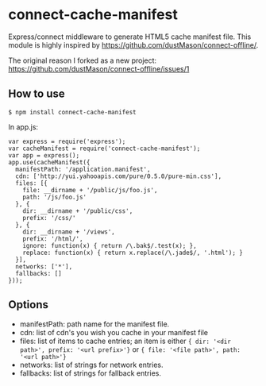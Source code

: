 connect-cache-manifest
======================

Express/connect middleware to generate HTML5 cache manifest file.
This module is highly inspired by
<https://github.com/dustMason/connect-offline/>.

The original reason I forked as a new project:
<https://github.com/dustMason/connect-offline/issues/1>

How to use
----------

    $ npm install connect-cache-manifest

In app.js:

    var express = require('express');
    var cacheManifest = require('connect-cache-manifest');
    var app = express();
    app.use(cacheManifest({
      manifestPath: '/application.manifest',
      cdn: ['http://yui.yahooapis.com/pure/0.5.0/pure-min.css'],
      files: [{
        file: __dirname + '/public/js/foo.js',
        path: '/js/foo.js'
      }, {
        dir: __dirname + '/public/css',
        prefix: '/css/'
      }, {
        dir: __dirname + '/views',
        prefix: '/html/',
        ignore: function(x) { return /\.bak$/.test(x); },
        replace: function(x) { return x.replace(/\.jade$/, '.html'); }
      }],
      networks: ['*'],
      fallbacks: []
    }));

Options
-------

* manifestPath: path name for the manifest file.
* cdn: list of cdn's you wish you cache in your manifest file
* files: list of items to cache entries; an item is either `{ dir: '<dir path>', prefix: '<url prefix>'}` or `{ file: '<file path>', path: '<url path>'}`
* networks: list of strings for network entries.
* fallbacks: list of strings for fallback entries.


